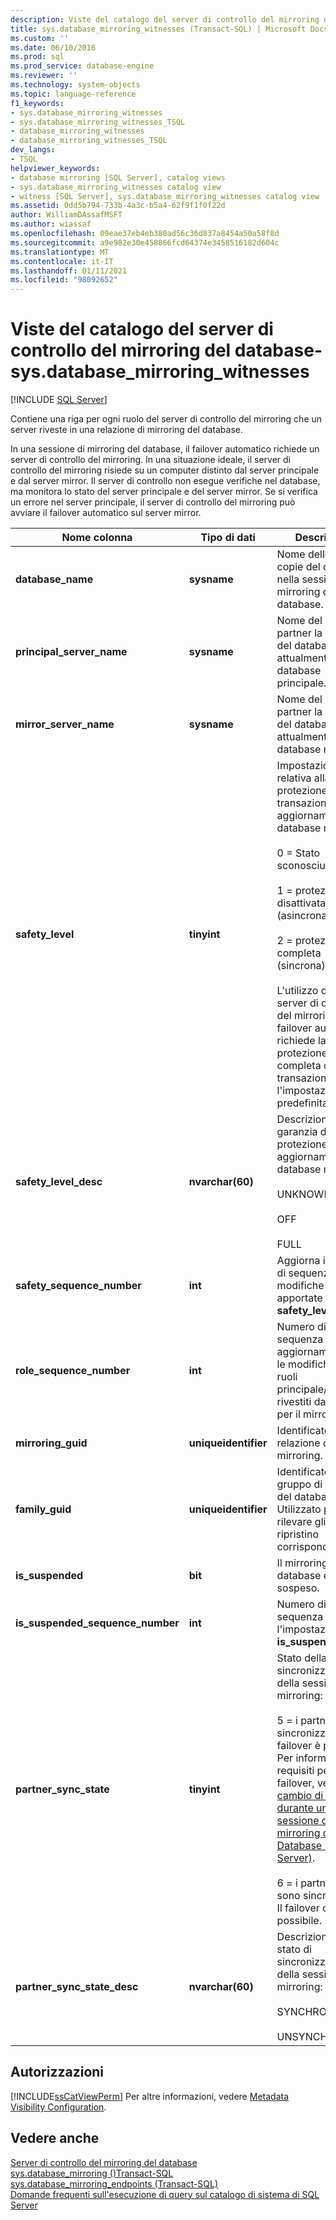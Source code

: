 ```yaml
---
description: Viste del catalogo del server di controllo del mirroring del database-sys.database_mirroring_witnesses
title: sys.database_mirroring_witnesses (Transact-SQL) | Microsoft Docs
ms.custom: ''
ms.date: 06/10/2016
ms.prod: sql
ms.prod_service: database-engine
ms.reviewer: ''
ms.technology: system-objects
ms.topic: language-reference
f1_keywords:
- sys.database_mirroring_witnesses
- sys.database_mirroring_witnesses_TSQL
- database_mirroring_witnesses
- database_mirroring_witnesses_TSQL
dev_langs:
- TSQL
helpviewer_keywords:
- database mirroring [SQL Server], catalog views
- sys.database_mirroring_witnesses catalog view
- witness [SQL Server], sys.database_mirroring_witnesses catalog view
ms.assetid: 0dd5b794-733b-4a3c-b5a4-62f9f1f0f22d
author: WilliamDAssafMSFT
ms.author: wiassaf
ms.openlocfilehash: 09eae37eb4eb380ad56c36d837a8454a50a58f8d
ms.sourcegitcommit: a9e982e30e458866fcd64374e3458516182d604c
ms.translationtype: MT
ms.contentlocale: it-IT
ms.lasthandoff: 01/11/2021
ms.locfileid: "98092652"
---
```

# <a name="database-mirroring-witness-catalog-views---sysdatabase_mirroring_witnesses"></a>Viste del catalogo del server di controllo del mirroring del database-sys.database_mirroring_witnesses
 [!INCLUDE [SQL Server](../../includes/applies-to-version/sqlserver.md)]

  Contiene una riga per ogni ruolo del server di controllo del mirroring che un server riveste in una relazione di mirroring del database. 
  
  In una sessione di mirroring del database, il failover automatico richiede un server di controllo del mirroring. In una situazione ideale, il server di controllo del mirroring risiede su un computer distinto dal server principale e dal server mirror. Il server di controllo non esegue verifiche nel database, ma monitora lo stato del server principale e del server mirror. Se si verifica un errore nel server principale, il server di controllo del mirroring può avviare il failover automatico sul server mirror. 
  
|Nome colonna|Tipo di dati|Descrizione|  
|-----------------|---------------|-----------------|  
|**database_name**|**sysname**|Nome delle due copie del database nella sessione di mirroring del database.|  
|**principal_server_name**|**sysname**|Nome del server partner la cui copia del database è attualmente il database principale.|  
|**mirror_server_name**|**sysname**|Nome del server partner la cui copia del database è attualmente il database mirror.|  
|**safety_level**|**tinyint**|Impostazione relativa alla protezione delle transazioni per gli aggiornamenti nel database mirror:<br /><br /> 0 = Stato sconosciuto<br /><br /> 1 = protezione disattivata (asincrona)<br /><br /> 2 = protezione completa (sincrona)<br /><br /> L'utilizzo di un server di controllo del mirroring per il failover automatico richiede la protezione completa delle transazioni, ovvero l'impostazione predefinita.|  
|**safety_level_desc**|**nvarchar(60)**|Descrizione della garanzia di protezione degli aggiornamenti nel database mirror:<br /><br /> UNKNOWN<br /><br /> OFF<br /><br /> FULL|  
|**safety_sequence_number**|**int**|Aggiorna il numero di sequenza per le modifiche apportate al **safety_level**.|  
|**role_sequence_number**|**int**|Numero di sequenza di aggiornamento per le modifiche dei ruoli principale/mirror rivestiti dai partner per il mirroring.|  
|**mirroring_guid**|**uniqueidentifier**|Identificatore della relazione di mirroring.|  
|**family_guid**|**uniqueidentifier**|Identificatore del gruppo di backup del database. Utilizzato per rilevare gli stati di ripristino corrispondenti.|  
|**is_suspended**|**bit**|Il mirroring del database è sospeso.|  
|**is_suspended_sequence_number**|**int**|Numero di sequenza per l'impostazione **is_suspended**.|  
|**partner_sync_state**|**tinyint**|Stato della sincronizzazione della sessione di mirroring:<br /><br /> 5 = i partner sono sincronizzati. Il failover è possibile. Per informazioni sui requisiti per il failover, vedere [cambio di ruolo durante una sessione di mirroring del Database &#40;SQL Server&#41;](../../database-engine/database-mirroring/role-switching-during-a-database-mirroring-session-sql-server.md).<br /><br /> 6 = i partner non sono sincronizzati. Il failover ora non è possibile.|  
|**partner_sync_state_desc**|**nvarchar(60)**|Descrizione dello stato di sincronizzazione della sessione di mirroring:<br /><br /> SYNCHRONIZED<br /><br /> UNSYNCHRONIZED|  
  
## <a name="permissions"></a>Autorizzazioni  
 [!INCLUDE[ssCatViewPerm](../../includes/sscatviewperm-md.md)] Per altre informazioni, vedere [Metadata Visibility Configuration](../../relational-databases/security/metadata-visibility-configuration.md).  
  
## <a name="see-also"></a>Vedere anche  
 [Server di controllo del mirroring del database](../../database-engine/database-mirroring/database-mirroring-witness.md)   
 [sys.database_mirroring &#40;&#41;Transact-SQL ](../../relational-databases/system-catalog-views/sys-database-mirroring-transact-sql.md)   
 [sys.database_mirroring_endpoints &#40;Transact-SQL&#41;](../../relational-databases/system-catalog-views/sys-database-mirroring-endpoints-transact-sql.md)   
 [Domande frequenti sull'esecuzione di query sul catalogo di sistema di SQL Server](../../relational-databases/system-catalog-views/querying-the-sql-server-system-catalog-faq.md)  
  
  
